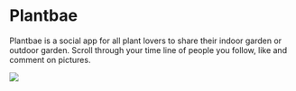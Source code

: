# Plantbae

Plantbae is a social app for all plant lovers to share their indoor garden or outdoor garden. 
Scroll through your time line of people you follow, like and comment on pictures.


![](plantbae.gif)

